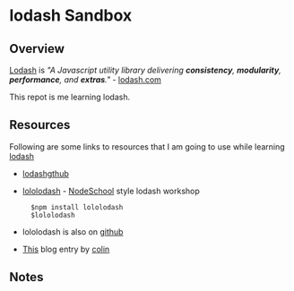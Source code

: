 # lodash Sandbox

## Overview

[Lodash](https://lodash.com) is *"A Javascript utility library delivering
**consistency**, **modularity**, **performance**, and **extras**."* - [lodash.com](https://lodash.com)

This repot is me learning lodash.

## Resources

Following are some links to resources that I am going to use while learning
[lodash](https://lodash.com)

* [lodashgthub](https://github.com/lodash/lodash)

* [lololodash](http://nodeschool.io) - [NodeSchool](http://nodeschool.io) style lodash workshop

        $npm install lololodash
        $lololodash

* lololodash is also on [github](https://github.com/mdunisch/lololodash)

* [This](http://colintoh.com/blog/lodash-10-javascript-utility-functions-stop-rewriting) blog entry by [colin](http://colintoh.com)

## Notes
